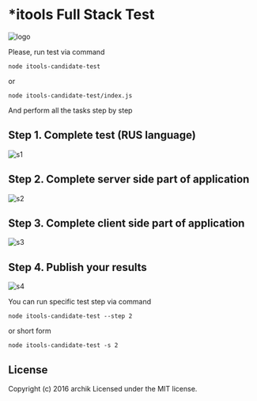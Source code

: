 # *itools Full Stack Test
![logo](https://bytebucket.org/archik/itools-candidate-test/raw/53dd1b388d2218b67a49ba18512393f3657d3e9e/media/logo.png "logo")


Please, run test via command
```
node itools-candidate-test
```
or
```
node itools-candidate-test/index.js
```
And perform all the tasks step by step

## Step 1. Complete test (RUS language)

![s1](https://bytebucket.org/archik/itools-candidate-test/raw/53dd1b388d2218b67a49ba18512393f3657d3e9e/media/s1.png "s1")

## Step 2. Complete server side part of application

![s2](https://bytebucket.org/archik/itools-candidate-test/raw/53dd1b388d2218b67a49ba18512393f3657d3e9e/media/s2.png "s2")

## Step 3. Complete client side part of application

![s3](https://bytebucket.org/archik/itools-candidate-test/raw/53dd1b388d2218b67a49ba18512393f3657d3e9e/media/s3.png "s3")

## Step 4. Publish your results

![s4](https://bytebucket.org/archik/itools-candidate-test/raw/d99a8e7bb728c1fb2aa91fc9516e01c5e5f94f0c/media/s4.png "s4")


You can run specific test step via command
```
node itools-candidate-test --step 2
```
or short form
```
node itools-candidate-test -s 2
```

## License
Copyright (c) 2016 archik
Licensed under the MIT license.